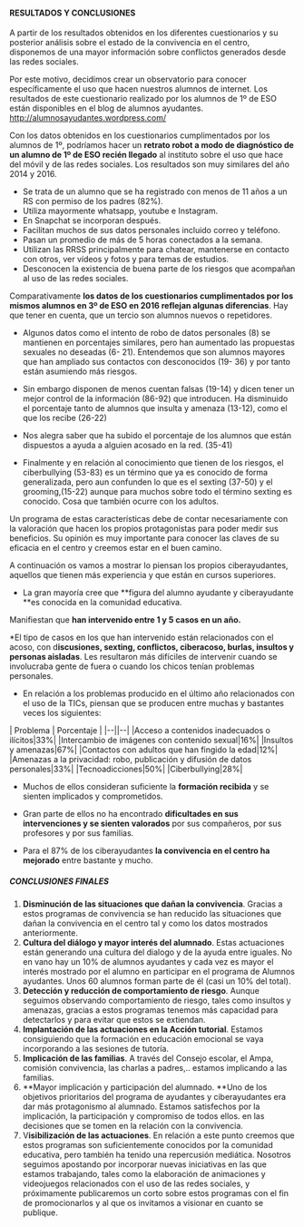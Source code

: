 #### RESULTADOS Y CONCLUSIONES

A partir de los resultados obtenidos en los diferentes cuestionarios y su posterior análisis sobre el estado de la convivencia en el centro, disponemos de una mayor información sobre conflictos generados desde las redes sociales. 

Por este motivo, decidimos crear un observatorio para conocer específicamente el uso que hacen nuestros alumnos de internet. Los resultados de este cuestionario realizado por los alumnos de 1º de ESO están disponibles en el blog de  alumnos ayudantes.
http://alumnosayudantes.wordpress.com/

Con los datos obtenidos en los cuestionarios cumplimentados por los alumnos de 1º, podríamos hacer un **retrato robot a modo de diagnóstico de un alumno de 1º de ESO recién llegado** al instituto sobre el uso que hace del móvil y de las redes sociales. Los resultados son muy similares del año 2014 y 2016.

* Se trata de un alumno que se ha registrado con menos de 11 años a un RS con permiso de los padres (82%). 
* Utiliza mayormente whatsapp, youtube e Instagram. 
* En Snapchat se incorporan después.
* Facilitan muchos de sus datos personales incluido correo y teléfono. 
* Pasan un promedio de más de 5 horas conectados a la semana.
* Utilizan las RRSS principalmente para chatear, mantenerse en contacto con otros, ver vídeos y fotos y para temas de estudios.
* Desconocen la existencia de buena parte de los riesgos que acompañan al uso de las redes sociales. 

Comparativamente **los datos de los cuestionarios cumplimentados por los mismos alumnos en 3º de ESO en 2016 reflejan algunas diferencias**. Hay que tener en cuenta, que un tercio son alumnos nuevos o repetidores.

* Algunos datos como el intento de robo de datos personales (8) se mantienen en porcentajes similares, pero han aumentado las propuestas sexuales no deseadas (6- 21). Entendemos que son alumnos mayores que han ampliado sus contactos con desconocidos (19- 36) y por tanto están asumiendo más riesgos.

* Sin embargo disponen de menos cuentan falsas (19-14) y dicen tener un mejor control de la información (86-92) que introducen. Ha disminuido el porcentaje tanto de alumnos que insulta y amenaza (13-12), como el que los recibe (26-22)
* Nos alegra saber que ha subido el porcentaje de los alumnos que están dispuestos a ayuda a alguien acosado en la red. (35-41)

* Finalmente y en relación al conocimiento que tienen de los riesgos, el ciberbullying (53-83) es un término que ya es conocido de forma generalizada, pero aun confunden lo que es el sexting (37-50) y el grooming,(15-22) aunque para muchos sobre todo el término sexting es conocido. Cosa que también ocurre con los adultos.

Un programa de estas características debe de contar necesariamente con la valoración que hacen los propios protagonistas para poder medir sus beneficios. Su opinión es muy importante para conocer las claves de su eficacia en el centro y creemos estar en el buen camino.

A continuación os vamos a mostrar lo piensan los propios ciberayudantes, aquellos que tienen más experiencia y que están en cursos superiores.

* La gran mayoría cree que **figura del alumno ayudante y ciberayudante **es conocida en la comunidad educativa.

Manifiestan que **han intervenido entre 1 y 5 casos en un año.**

*El tipo de casos en los que han intervenido están relacionados con el acoso, con d**iscusiones, sexting, conflictos, ciberacoso, burlas, insultos y personas aisladas**. Les resultaron más difíciles de intervenir cuando se involucraba gente de fuera o cuando los chicos tenían problemas personales.

* En relación a los problemas producido en el último año relacionados con el uso de la TICs, piensan que se producen entre muchas y bastantes veces los siguientes:

| Problema | Porcentaje |
|--||--|
|Acceso a contenidos inadecuados o ilícitos|33%|
|Intercambio de imágenes con contenido sexual|16%|
|Insultos y amenazas|67%|
|Contactos con adultos que han fingido la edad|12%|
|Amenazas a la privacidad: robo, publicación y difusión de datos personales|33%|
|Tecnoadicciones|50%|
|Ciberbullying|28%|


* Muchos de ellos consideran suficiente la **formación recibida** y se sienten implicados y comprometidos.

* Gran parte de ellos no ha encontrado **dificultades en sus intervenciones y se sienten valorados** por sus compañeros, por sus profesores y por sus familias.

* Para el 87% de los ciberayudantes **la convivencia en el centro ha mejorado** entre bastante y mucho.








##### CONCLUSIONES FINALES

1. **Disminución de las situaciones que dañan la convivencia**. Gracias a estos programas de convivencia se han reducido las situaciones que dañan la convivencia en el centro tal y como los datos mostrados anteriormente.
2. **Cultura del diálogo y mayor interés del alumnado**. Estas actuaciones están generando una cultura del dialogo y de la ayuda entre iguales. No en vano hay un 10% de alumnos ayudantes y cada vez es mayor el interés mostrado por el alumno en participar en el programa de Alumnos ayudantes. Unos 60 alumnos forman parte de él (casi un 10% del total).
3. **Detección y reducción de comportamiento de riesgo**. Aunque seguimos observando comportamiento de riesgo, tales como insultos y amenazas, gracias a estos programas tenemos más capacidad para detectarlos y para evitar que estos se extiendan.
4. **Implantación de las actuaciones en la Acción tutorial**. Estamos consiguiendo que la formación en educación emocional se vaya incorporando a las sesiones de tutoría.
5. **Implicación de las familias**. A través del Consejo escolar, el Ampa, comisión convivencia, las charlas a padres,.. estamos implicando a las familias.
6. **Mayor implicación y participación del alumnado. **Uno de los objetivos prioritarios del programa de ayudantes y ciberayudantes era dar más protagonismo al alumnado. Estamos satisfechos por la implicación, la participación y compromiso de todos ellos. en las decisiones que se tomen en la relación con la convivencia.
7. V**isibilización de las actuaciones**. En relación a este punto creemos que estos programas son suficientemente conocidos por la comunidad educativa, pero también ha tenido una repercusión mediática. Nosotros seguimos apostando por incorporar nuevas iniciativas en las que estamos trabajando, tales como la elaboración de animaciones y videojuegos relacionados con el uso de las redes sociales, y próximamente publicaremos un corto sobre estos programas con el fin de promocionarlos y al que os invitamos a visionar en cuanto se publique. 
